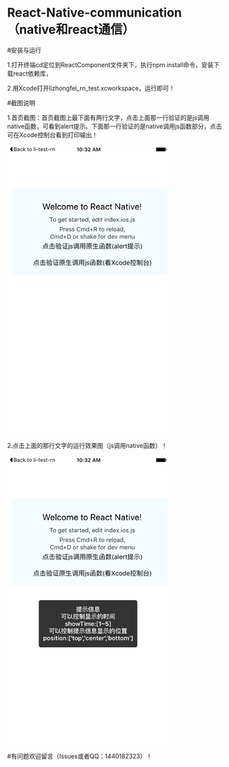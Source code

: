 # React-Native-communication（native和react通信）

#安装与运行

  1.打开终端cd定位到ReactComponent文件夹下，执行npm install命令，安装下载react依赖库，
  
  2.用Xcode打开lizhongfei_rn_test.xcworkspace，运行即可！

#截图说明

   1.首页截图：首页截图上最下面有两行文字，点击上面那一行验证的是js调用native函数，可看到alert提示。下面那一行验证的是native调用js函数部分，点击可在Xcode控制台看到打印输出！
   
   ![image](https://github.com/zhongfei246/React-Native-communication/blob/master/lizhongfei_rn_test/images/1.png)
   
   2.点击上面的那行文字的运行效果图（js调用native函数）！
   
   ![image](https://github.com/zhongfei246/React-Native-communication/blob/master/lizhongfei_rn_test/images/2.png)
   
   
#有问题欢迎留言（Issues或者QQ：1440182323）！
